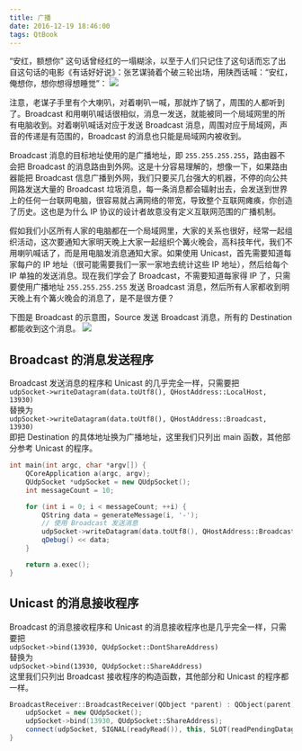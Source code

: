 ```yaml
---
title: 广播
date: 2016-12-19 18:46:00
tags: QtBook
---
```

“安红，额想你” 这句话曾经红的一塌糊涂，以至于人们只记住了这句话而忘了出自这句话的电影《有话好好说》：张艺谋骑着个破三轮出场，用陕西话喊：“安红，俺想你，想你想得想睡觉”：
![](/img/qtbook/network/Network-UDP-Broadcast-Movie-1.jpg)

注意，老谋子手里有个大喇叭，对着喇叭一喊，那就炸了锅了，周围的人都听到了。Broadcast 和用喇叭喊话很相似，消息一发送，就能被同一个局域网里的所有电脑收到。对着喇叭喊话对应于发送 Broadcast 消息，周围对应于局域网，声音的传递是有范围的，Broadcast 的消息也只能是局域网内被收到。

Broadcast 消息的目标地址使用的是广播地址，即 `255.255.255.255`，路由器不会把 Broadcast 的消息路由到外网。这是十分容易理解的，想像一下，如果路由器能把 Broadcast 信息广播到外网，我们只要买几台强大的机器，不停的向公共网路发送大量的 Broadcast 垃圾消息，每一条消息都会辐射出去，会发送到世界上的任何一台联网电脑，很容易就占满网络的带宽，导致整个互联网瘫痪，你创造了历史。这也是为什么 IP 协议的设计者故意没有定义互联网范围的广播机制。

假如我们小区所有人家的电脑都在一个局域网里，大家的关系也很好，经常一起组织活动，这次要通知大家明天晚上大家一起组织个篝火晚会，高科技年代，我们不用喇叭喊话了，而是用电脑发消息通知大家。如果使用 Unicast，首先需要知道每家每户的 IP 地址（很可能需要我们一家一家地去统计这些 IP 地址），然后给每个 IP 单独的发送消息。现在我们学会了 Broadcast，不需要知道每家得 IP 了，只需要使用广播地址 `255.255.255.255` 发送 Broadcast 消息，然后所有人家都收到明天晚上有个篝火晚会的消息了，是不是很方便？

下图是 Broadcast 的示意图，Source 发送 Broadcast 消息，所有的 Destination 都能收到这个消息。
![](/img/qtbook/network/Network-UDP-Broadcast.png)

## Broadcast 的消息发送程序

Broadcast 发送消息的程序和 Unicast 的几乎完全一样，只需要把  
`udpSocket->writeDatagram(data.toUtf8(), QHostAddress::LocalHost, 13930)`  
替换为  
`udpSocket->writeDatagram(data.toUtf8(), QHostAddress::Broadcast, 13930)`  
即把 Destination 的具体地址换为广播地址，这里我们只列出 main 函数，其他部分参考 Unicast 的程序。

```cpp
int main(int argc, char *argv[]) {
    QCoreApplication a(argc, argv);
    QUdpSocket *udpSocket = new QUdpSocket();
    int messageCount = 10;

    for (int i = 0; i < messageCount; ++i) {
        QString data = generateMessage(i, '-');
        // 使用 Broadcast 发送消息
        udpSocket->writeDatagram(data.toUtf8(), QHostAddress::Broadcast, 13930);
        qDebug() << data;
    }

    return a.exec();
}
```

## Unicast 的消息接收程序
Broadcast 的消息接收程序和 Unicast 的消息接收程序也是几乎完全一样，只需要把  
`udpSocket->bind(13930, QUdpSocket::DontShareAddress)`  
替换为  
`udpSocket->bind(13930, QUdpSocket::ShareAddress)`  
这里我们只列出 Broadcast 接收程序的构造函数，其他部分和 Unicast 的程序都一样。

```cpp
BroadcastReceiver::BroadcastReceiver(QObject *parent) : QObject(parent) {
    udpSocket = new QUdpSocket();
    udpSocket->bind(13930, QUdpSocket::ShareAddress);
    connect(udpSocket, SIGNAL(readyRead()), this, SLOT(readPendingDatagrams()));
}
```

